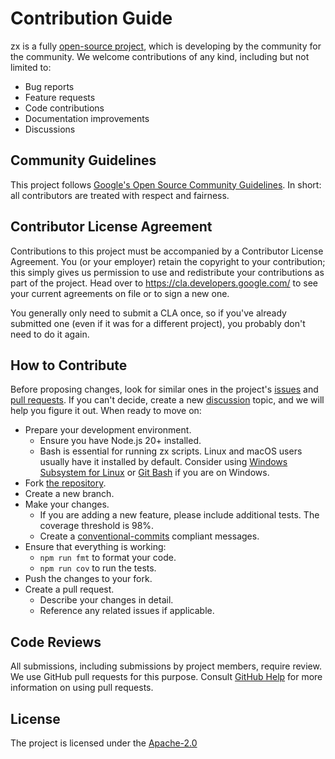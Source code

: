 # Contribution Guide

zx is a fully [open-source project](https://github.com/google/zx), which is developing by the community for the community. 
We welcome contributions of any kind, including but not limited to:
* Bug reports
* Feature requests
* Code contributions
* Documentation improvements
* Discussions

## Community Guidelines

This project follows [Google's Open Source Community Guidelines](https://opensource.google/conduct/).
In short: all contributors are treated with respect and fairness.

## Contributor License Agreement

Contributions to this project must be accompanied by a Contributor License
Agreement. You (or your employer) retain the copyright to your contribution;
this simply gives us permission to use and redistribute your contributions as
part of the project. Head over to <https://cla.developers.google.com/> to see
your current agreements on file or to sign a new one.

You generally only need to submit a CLA once, so if you've already submitted one
(even if it was for a different project), you probably don't need to do it
again.

## How to Contribute
Before proposing changes, look for similar ones in the project's [issues](https://github.com/google/zx/issues) and [pull requests](https://github.com/google/zx/pulls). If you can't decide, create a new [discussion](https://github.com/google/zx/discussions) topic, and we will help you figure it out. When ready to move on:
* Prepare your development environment.
  * Ensure you have Node.js 20+ installed.
  * Bash is essential for running zx scripts. Linux and macOS users usually have it installed by default. Consider using [Windows Subsystem for Linux](https://docs.microsoft.com/en-us/windows/wsl/install) or [Git Bash](https://git-scm.com/downloads) if you are on Windows.
* Fork [the repository](https://github.com/google/zx).
* Create a new branch.
* Make your changes.
  * If you are adding a new feature, please include additional tests. The coverage threshold is 98%.
  * Create a [conventional-commits](https://www.conventionalcommits.org/en/v1.0.0/) compliant messages.
* Ensure that everything is working:
  * `npm run fmt` to format your code.
  * `npm run cov` to run the tests.
* Push the changes to your fork.
* Create a pull request.
  * Describe your changes in detail.
  * Reference any related issues if applicable.

## Code Reviews

All submissions, including submissions by project members, require review. We use GitHub pull requests for this purpose. Consult [GitHub Help](https://help.github.com/articles/about-pull-requests/) for more information on using pull requests.

## License

The project is licensed under the [Apache-2.0](https://github.com/google/zx?tab=Apache-2.0-1-ov-file#readme)
